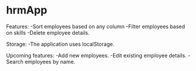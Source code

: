 # hrmApp

Features:
-Sort employees based on any column
-Filter employees based on skills
-Delete employee details.

Storage:
-The application uses localStorage.

Upcoming features:
-Add new employees.
-Edit existing employee details.
-Search employees by name.
